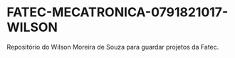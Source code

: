 # FATEC-MECATRONICA-0791821017-WILSON
Repositório do Wilson Moreira de Souza para guardar projetos da Fatec.
